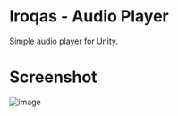 # Iroqas - Audio Player
Simple audio player for Unity.

# Screenshot
![image](https://user-images.githubusercontent.com/70473772/187914208-748326cb-3fbf-4cb6-8fb8-a233f5781886.png)


